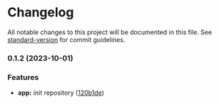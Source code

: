 # Changelog

All notable changes to this project will be documented in this file. See [standard-version](https://github.com/conventional-changelog/standard-version) for commit guidelines.

### 0.1.2 (2023-10-01)


### Features

* **app:** init repository ([120b1de](https://github.com/moritzott/mobbingtagebuch/commit/120b1de1811d6af966045a6f458a7948a909cf94))
